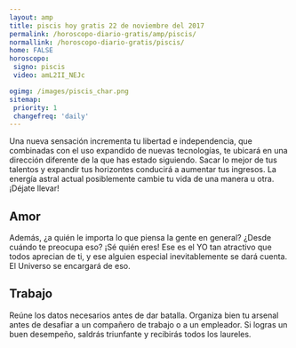 ```yaml
---
layout: amp
title: piscis hoy gratis 22 de noviembre del 2017 
permalink: /horoscopo-diario-gratis/amp/piscis/
normallink: /horoscopo-diario-gratis/piscis/
home: FALSE
horoscopo:
 signo: piscis
 video: amL2II_NEJc

ogimg: /images/piscis_char.png
sitemap:
 priority: 1
 changefreq: 'daily'
---
```



Una nueva sensación incrementa tu libertad e independencia, que combinadas con el uso expandido de nuevas tecnologías, te ubicará en una dirección diferente de la que has estado siguiendo. Sacar lo mejor de tus talentos y expandir tus horizontes conducirá a aumentar tus ingresos. La energía astral actual posiblemente cambie tu vida de una manera u otra. ¡Déjate llevar!

## Amor

Además, ¿a quién le importa lo que piensa la gente en general? ¿Desde cuándo te preocupa eso? ¡Sé quién eres! Ese es el YO tan atractivo que todos aprecian de ti, y ese alguien especial inevitablemente se dará cuenta. El Universo se encargará de eso.

## Trabajo

Reúne los datos necesarios antes de dar batalla. Organiza bien tu arsenal antes de desafiar a un compañero de trabajo o a un empleador. Si logras un buen desempeño, saldrás triunfante y recibirás todos los laureles.